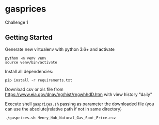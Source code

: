 gasprices
========================

Challenge 1

Getting Started
---------------

Generate new virtualenv with python 3.6+ and activate

```
python -m venv venv
source venv/bin/activate
```

Install all dependencies:

```
pip install -r requirements.txt
```
Download csv or xls file from https://www.eia.gov/dnav/ng/hist/rngwhhdD.htm with view history "daily"

Execute shell `gasprices.sh` passing as parameter the downloaded file (you can use the absolute|relative path if not in same directory)
```
./gasprices.sh Henry_Hub_Natural_Gas_Spot_Price.csv
```

